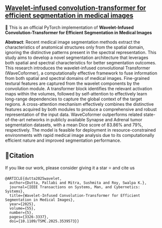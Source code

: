 ## [Wavelet-infused convolution-transformer for efficient segmentation in medical images](https://ieeexplore.ieee.org/abstract/document/10897783)
:pushpin: This is an official PyTorch implementation of **Wavelet-Infused Convolution-Transformer for Efficient Segmentation in Medical Images**

**Abstract**: Recent medical image segmentation methods extract the characteristics of anatomical structures only from the spatial domain, ignoring the distinctive patterns present in the spectral representation. This study aims to develop a novel segmentation architecture that leverages both spatial and spectral characteristics for better segmentation outcomes. This research introduces the wavelet-infused convolutional Transformer (WaveCoformer), a computationally effective framework to fuse information from both spatial and spectral domains of medical images. Fine-grained textural features are captured from the wavelet components by the convolution module. A transformer block identifies the relevant activation maps within the volumes, followed by self-attention to effectively learn long-range dependencies to capture the global context of the target regions. A cross-attention mechanism effectively combines the distinctive features acquired by both modules to produce a comprehensive and robust representation of the input data. WaveCoformer outperforms related state-of-the-art networks in publicly available Synapse and Adrenal tumor segmentation datasets, with a mean Dice score of 83.86% and 79%, respectively. The model is feasible for deployment in resource-constrained environments with rapid medical image analysis due to its computationally efficient nature and improved segmentation performance.

## 📜Citation
If you like our work, please consider giving it a star ⭐ and cite us
```
@ARTICLE{dutta2025wavelet,
  author={Dutta, Pallabi and Mitra, Sushmita and Roy, Swalpa K.},
  journal={IEEE Transactions on Systems, Man, and Cybernetics: Systems}, 
  title={Wavelet-Infused Convolution-Transformer for Efficient Segmentation in Medical Images}, 
  year={2025},
  volume={55},
  number={5},
  pages={3326-3337},
  doi={10.1109/TSMC.2025.3539573}}
```
